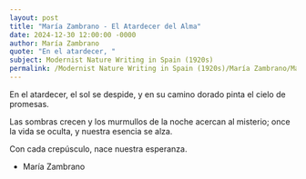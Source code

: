 ```yaml
---
layout: post
title: "María Zambrano - El Atardecer del Alma"
date: 2024-12-30 12:00:00 -0000
author: María Zambrano
quote: "En el atardecer, "
subject: Modernist Nature Writing in Spain (1920s)
permalink: /Modernist Nature Writing in Spain (1920s)/María Zambrano/María Zambrano - El Atardecer del Alma
---
```


En el atardecer, 
el sol se despide,
y en su camino dorado
pinta el cielo de promesas.

Las sombras crecen
y los murmullos de la noche
acercan al misterio;
once la vida se oculta,
y nuestra esencia se alza.

Con cada crepúsculo,
nace nuestra esperanza.

- María Zambrano
